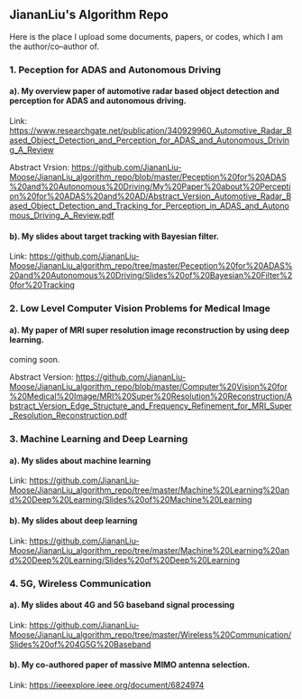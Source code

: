## JiananLiu's Algorithm Repo
Here is the place I upload some documents, papers, or codes, which I am the author/co–author of.


### 1. Peception for ADAS and Autonomous Driving 
#### a). My overview paper of automotive radar based object detection and perception for ADAS and autonomous driving.
Link: https://www.researchgate.net/publication/340929960_Automotive_Radar_Based_Object_Detection_and_Perception_for_ADAS_and_Autonomous_Driving_A_Review

Abstract Vrsion:
https://github.com/JiananLiu-Moose/JiananLiu_algorithm_repo/blob/master/Peception%20for%20ADAS%20and%20Autonomous%20Driving/My%20Paper%20about%20Perception%20for%20ADAS%20and%20AD/Abstract_Version_Automotive_Radar_Based_Object_Detection_and_Tracking_for_Perception_in_ADAS_and_Autonomous_Driving_A_Review.pdf

#### b). My slides about target tracking with Bayesian filter.
Link: https://github.com/JiananLiu-Moose/JiananLiu_algorithm_repo/tree/master/Peception%20for%20ADAS%20and%20Autonomous%20Driving/Slides%20of%20Bayesian%20Filter%20for%20Tracking

### 2. Low Level Computer Vision Problems for Medical Image 
#### a). My paper of MRI super resolution image reconstruction by using deep learning.
coming soon.

Abstract Version:
https://github.com/JiananLiu-Moose/JiananLiu_algorithm_repo/blob/master/Computer%20Vision%20for%20Medical%20Image/MRI%20Super%20Resolution%20Reconstruction/Abstract_Version_Edge_Structure_and_Frequency_Refinement_for_MRI_Super_Resolution_Reconstruction.pdf


### 3. Machine Learning and Deep Learning
#### a). My slides about machine learning
Link: https://github.com/JiananLiu-Moose/JiananLiu_algorithm_repo/tree/master/Machine%20Learning%20and%20Deep%20Learning/Slides%20of%20Machine%20Learning
#### b). My slides about deep learning
Link: https://github.com/JiananLiu-Moose/JiananLiu_algorithm_repo/tree/master/Machine%20Learning%20and%20Deep%20Learning/Slides%20of%20Deep%20Learning

### 4. 5G, Wireless Communication
#### a). My slides about 4G and 5G baseband signal processing
Link: https://github.com/JiananLiu-Moose/JiananLiu_algorithm_repo/tree/master/Wireless%20Communication/Slides%20of%204G5G%20Baseband

#### b). My co-authored paper of massive MIMO antenna selection.
Link: https://ieeexplore.ieee.org/document/6824974
